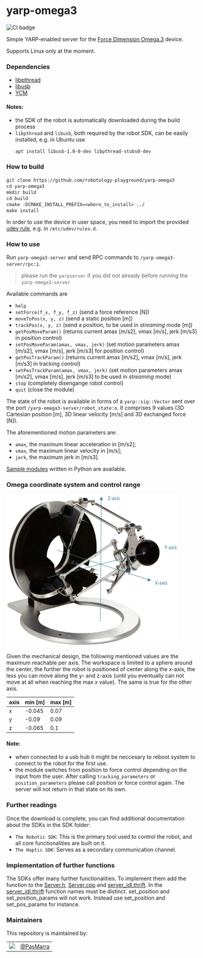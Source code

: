 yarp-omega3
======================

![CI badge](https://github.com/robotology-playground/yarp-omega3/workflows/CI%20Workflow/badge.svg)

Simple YARP-enabled server for the [Force Dimension Omega.3](https://www.forcedimension.com/products/omega) device.

Supports Linux only at the moment.

### Dependencies

- [libpthread](https://www.gnu.org/software/hurd/libpthread.html)
- [libusb](https://libusb.info/)
- [YCM](https://github.com/robotology/ycm)

#### Notes:
- the SDK of the robot is automatically downloaded during the build process
- `libpthread` and `libusb`, both required by the robot SDK, can be easily installed, e.g. in Ubuntu use
   ```
   apt install libusb-1.0-0-dev libpthread-stubs0-dev
   ```

### How to build

```
git clone https://github.com/robotology-playground/yarp-omega3
cd yarp-omega3
mkdir build
cd build
cmake -DCMAKE_INSTALL_PREFIX=<where_to_install> ../
make install
```

In order to use the device in user space, you need to import the provided [udev rule](config/99-omega3-libusb.rules), e.g. in `/etc/udev/rules.d`.

### How to use

Run `yarp-omega3-server` and send RPC commands to `/yarp-omega3-server/rpc:i`.

> please run the `yarpserver` if you did not already before running the `yarp-omega3-server`

Available commands are
- `help`
- `setForce(f_x, f_y, f_z)` (send a force reference [N])
- `moveToPos(x, y, z)` (send a static position [m])
- `trackPos(x, y, z)` (send a position, to be used in _streaming_ mode [m])
- `getPosMoveParam()` (returns current amax [m/s2], vmax [m/s], jerk [m/s3] in position control)
- `setPosMoveParam(amax, vmax, jerk)` (set motion parameters amax [m/s2], vmax [m/s], jerk [m/s3] for position control)
- `getPosTrackParam()` (returns current amax [m/s2], vmax [m/s], jerk [m/s3] in tracking control)
- `setPosTrackParam(amax, vmax, jerk)` (set motion parameters amax [m/s2], vmax [m/s], jerk [m/s3] to be used in _streaming_ mode)
- `stop` (completely disengange robot control)
- `quit` (close the module)


The state of the robot is available in forms of a `yarp::sig::Vector` sent over the port `/yarp-omega3-server/robot_state:o`. It comprises 9 values (3D Cartesian position [m], 3D linear velocity [m/s] and 3D exchanged force [N]).

The aforementioned motion parameters are:
- `amax`, the maximum linear acceleration in [m/s2];
- `vmax`, the maximum linear velocity in [m/s];
- `jerk`, the maximum jerk in [m/s3].

[Sample modules](src/samples/python) written in Python are available.

### Omega coordinate system and control range
<img src="assets/omega_coordinate_system.png" alt="Omega Coordinate System" width="450" height="400">

Given the mechanical design, the following mentioned values are the maximum reachable per axis. The workspace is limited to a sphere around the center, the further the robot is positioned of center along the x-axis, the less you can move along the y- and z-axis (until you eventually can not move at all when reaching the max x value). The same is true for the other axis.

axis | min [m] | max [m]
-----|-----|-----
x | -0.045 | 0.07
y | -0.09 | 0.09
z | -0.065 | 0.1

#### Note:
- when connected to a usb hub it might be neccesary to reboot system to connect to the robot for the first use.
- the module switches from position to force control depending on the input from the user. After calling `tracking_parameters` or `position_parameters` please call position or force control again. The server will not return in that state on its own.

### Further readings
Once the download is complete, you can find additional documentation about the SDKs in the SDK folder:
- `The Robotic SDK`: This is the primary tool used to control the robot, and all core functionalities are built on it.
- `The Haptic SDK`: Serves as a secondary communication channel.

### Implementation of further functions
The SDKs offer many further functionalities. To implement them add the function to the [Server.h](/src/server/include/Server.h), [Server.cpp](/src/server/src/Server.cpp) and [server_idl.thrift](/src/server/thrift/server_idl.thrift). In the [server_idl.thrift](/src/server/thrift/server_idl.thrift) function names must be distinct. set_position and set_position_params will not work. Instead use set_position and set_pos_params for instance.

### Maintainers
This repository is maintained by:

| | |
|:---:|:---:|
| [<img src="https://github.com/PasMarra.png" width="40">](https://github.com/PasMarra) | [@PasMarra](https://github.com/PasMarra) |
